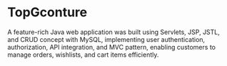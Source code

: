 # TopGconture
A feature-rich Java web application was built using Servlets, JSP, JSTL, and CRUD concept with MySQL, implementing user authentication, authorization, API integration, and MVC pattern, enabling customers to manage orders, wishlists, and cart items efficiently.
